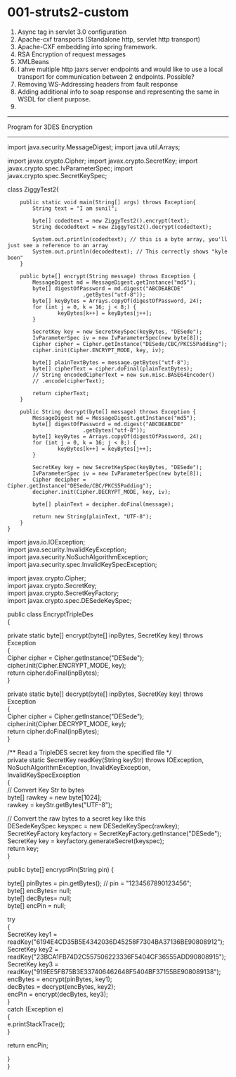 001-struts2-custom
==================

1. Async tag in servlet 3.0 configuration
2. Apache-cxf transports (Standalone http, servlet http transport)
3. Apache-CXF embedding into spring framework.
4. RSA Encryption of request messages
5. XMLBeans
6. I ahve multiple http jaxrs server endpoints and would like to use a local transport for communication between 2 endpoints. Possible?
7. Removing WS-Addressing headers from fault response
8. Adding additional info to soap response and representing the same in WSDL for client purpose.
9. 


****************************************************************************************************
Program for 3DES Encryption
****************************************************************************************************
import java.security.MessageDigest;
import java.util.Arrays;

import javax.crypto.Cipher;
import javax.crypto.SecretKey;
import javax.crypto.spec.IvParameterSpec;
import javax.crypto.spec.SecretKeySpec;



class ZiggyTest2{


        public static void main(String[] args) throws Exception{  
            String text = "I am sunil";

            byte[] codedtext = new ZiggyTest2().encrypt(text);
            String decodedtext = new ZiggyTest2().decrypt(codedtext);

            System.out.println(codedtext); // this is a byte array, you'll just see a reference to an array
            System.out.println(decodedtext); // This correctly shows "kyle boon"
        }

        public byte[] encrypt(String message) throws Exception {
            MessageDigest md = MessageDigest.getInstance("md5");
            byte[] digestOfPassword = md.digest("ABCDEABCDE"
                            .getBytes("utf-8"));
            byte[] keyBytes = Arrays.copyOf(digestOfPassword, 24);
            for (int j = 0, k = 16; j < 8;) {
                    keyBytes[k++] = keyBytes[j++];
            }

            SecretKey key = new SecretKeySpec(keyBytes, "DESede");
            IvParameterSpec iv = new IvParameterSpec(new byte[8]);
            Cipher cipher = Cipher.getInstance("DESede/CBC/PKCS5Padding");
            cipher.init(Cipher.ENCRYPT_MODE, key, iv);

            byte[] plainTextBytes = message.getBytes("utf-8");
            byte[] cipherText = cipher.doFinal(plainTextBytes);
            // String encodedCipherText = new sun.misc.BASE64Encoder()
            // .encode(cipherText);

            return cipherText;
        }

        public String decrypt(byte[] message) throws Exception {
            MessageDigest md = MessageDigest.getInstance("md5");
            byte[] digestOfPassword = md.digest("ABCDEABCDE"
                            .getBytes("utf-8"));
            byte[] keyBytes = Arrays.copyOf(digestOfPassword, 24);
            for (int j = 0, k = 16; j < 8;) {
                    keyBytes[k++] = keyBytes[j++];
            }

            SecretKey key = new SecretKeySpec(keyBytes, "DESede");
            IvParameterSpec iv = new IvParameterSpec(new byte[8]);
            Cipher decipher = Cipher.getInstance("DESede/CBC/PKCS5Padding");
            decipher.init(Cipher.DECRYPT_MODE, key, iv);

            byte[] plainText = decipher.doFinal(message);

            return new String(plainText, "UTF-8");
        }
    }









import java.io.IOException;  
import java.security.InvalidKeyException;  
import java.security.NoSuchAlgorithmException;  
import java.security.spec.InvalidKeySpecException;  
   
import javax.crypto.Cipher;  
import javax.crypto.SecretKey;  
import javax.crypto.SecretKeyFactory;  
import javax.crypto.spec.DESedeKeySpec;  
   
public class EncryptTripleDes  
{  
   
private static byte[] encrypt(byte[] inpBytes, SecretKey key) throws Exception  
{  
Cipher cipher = Cipher.getInstance("DESede");  
cipher.init(Cipher.ENCRYPT_MODE, key);  
return cipher.doFinal(inpBytes);  
}  
   
private static byte[] decrypt(byte[] inpBytes, SecretKey key) throws Exception  
{  
Cipher cipher = Cipher.getInstance("DESede");  
cipher.init(Cipher.DECRYPT_MODE, key);  
return cipher.doFinal(inpBytes);  
}  
   
/** Read a TripleDES secret key from the specified file */  
private static SecretKey readKey(String keyStr) throws IOException, NoSuchAlgorithmException, InvalidKeyException,  
InvalidKeySpecException  
{  
// Convert Key Str to bytes  
byte[] rawkey = new byte[1024];  
rawkey = keyStr.getBytes("UTF-8");  
   
// Convert the raw bytes to a secret key like this  
DESedeKeySpec keyspec = new DESedeKeySpec(rawkey);  
SecretKeyFactory keyfactory = SecretKeyFactory.getInstance("DESede");  
SecretKey key = keyfactory.generateSecret(keyspec);  
return key;  
}  
  
public byte[] encryptPin(String pin) {  
  
byte[] pinBytes = pin.getBytes(); // pin = "1234567890123456";  
byte[] encBytes= null;  
byte[] decBytes= null;  
byte[] encPin = null;  
  
try  
{  
SecretKey key1 = readKey("6194E4CD35B5E4342036D45258F7304BA37136BE90808912");  
SecretKey key2 = readKey("23BCA1FB74D2C557506223336F5404CF36555ADD90808915");  
SecretKey key3 = readKey("919EE5FB75B3E337406462648F5404BF37155BE908089138");  
encBytes = encrypt(pinBytes, key1);  
decBytes = decrypt(encBytes, key2);  
encPin = encrypt(decBytes, key3);  
}  
catch (Exception e)  
{  
e.printStackTrace();  
}  
  
return encPin;  
  
}  
}
